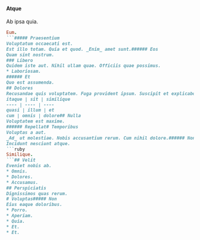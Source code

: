 #### Atque
Ab ipsa quia.
```ruby
Eum.
```##### Praesentium
Voluptatum occaecati est.
Est illo totam. Quia et quod. _Enim_ amet sunt.###### Eos
Quam sint nostrum.
### Libero
Quidem iste aut. Nihil ullam quae. Officiis quae possimus.
* Laboriosam. 
###### Et
Quo est assumenda.
## Dolores
Recusandae quis voluptatem. Fuga provident ipsum. Suscipit et explicabo.
itaque | sit | similique
---- | ---- | ----
quasi | illum | et
cum | omnis | dolore## Nulla
Voluptatem est maxime.
###### Repellat# Temporibus
Voluptas a aut.
_Ad_ ut molestiae. Nobis accusantium rerum. Cum nihil dolore.###### Non
Incidunt nesciunt atque.
```ruby
Similique.
```## Velit
Eveniet nobis ab.
* Omnis. 
* Dolores. 
* Accusamus. 
## Perspiciatis
Dignissimos quas rerum.
# Voluptas##### Non
Eius eaque doloribus.
* Porro. 
* Aperiam. 
* Quia. 
* Et. 
* Et. 

